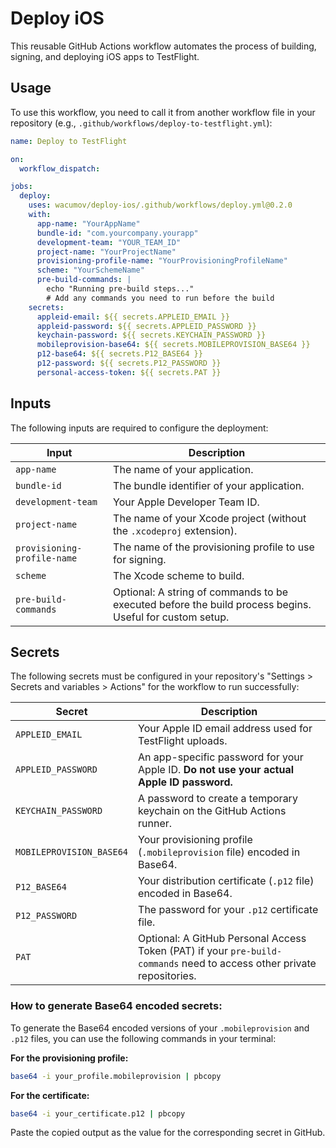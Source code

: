 # Deploy iOS
This reusable GitHub Actions workflow automates the process of building, signing, and deploying iOS apps to TestFlight.

## Usage
To use this workflow, you need to call it from another workflow file in your repository (e.g., `.github/workflows/deploy-to-testflight.yml`):

```yaml
name: Deploy to TestFlight

on:
  workflow_dispatch:

jobs:
  deploy:
    uses: wacumov/deploy-ios/.github/workflows/deploy.yml@0.2.0
    with:
      app-name: "YourAppName"
      bundle-id: "com.yourcompany.yourapp"
      development-team: "YOUR_TEAM_ID"
      project-name: "YourProjectName"
      provisioning-profile-name: "YourProvisioningProfileName"
      scheme: "YourSchemeName"
      pre-build-commands: |
        echo "Running pre-build steps..."
        # Add any commands you need to run before the build
    secrets:
      appleid-email: ${{ secrets.APPLEID_EMAIL }}
      appleid-password: ${{ secrets.APPLEID_PASSWORD }}
      keychain-password: ${{ secrets.KEYCHAIN_PASSWORD }}
      mobileprovision-base64: ${{ secrets.MOBILEPROVISION_BASE64 }}
      p12-base64: ${{ secrets.P12_BASE64 }}
      p12-password: ${{ secrets.P12_PASSWORD }}
      personal-access-token: ${{ secrets.PAT }}
```

## Inputs
The following inputs are required to configure the deployment:

| Input | Description |
| --- | --- |
| `app-name`                  | The name of your application. |
| `bundle-id`                 | The bundle identifier of your application. |
| `development-team`          | Your Apple Developer Team ID. |
| `project-name`              | The name of your Xcode project (without the `.xcodeproj` extension). |
| `provisioning-profile-name` | The name of the provisioning profile to use for signing. |
| `scheme`                    | The Xcode scheme to build. |
| `pre-build-commands`        | Optional: A string of commands to be executed before the build process begins. Useful for custom setup. |

## Secrets
The following secrets must be configured in your repository's "Settings > Secrets and variables > Actions" for the workflow to run successfully:

| Secret | Description |
| --- | --- |
| `APPLEID_EMAIL` | Your Apple ID email address used for TestFlight uploads. |
| `APPLEID_PASSWORD` | An app-specific password for your Apple ID. **Do not use your actual Apple ID password.** |
| `KEYCHAIN_PASSWORD` | A password to create a temporary keychain on the GitHub Actions runner. |
| `MOBILEPROVISION_BASE64` | Your provisioning profile (`.mobileprovision` file) encoded in Base64. |
| `P12_BASE64` | Your distribution certificate (`.p12` file) encoded in Base64. |
| `P12_PASSWORD` | The password for your `.p12` certificate file. |
| `PAT` | Optional: A GitHub Personal Access Token (PAT) if your `pre-build-commands` need to access other private repositories. |

### How to generate Base64 encoded secrets:
To generate the Base64 encoded versions of your `.mobileprovision` and `.p12` files, you can use the following commands in your terminal:

**For the provisioning profile:**
```bash
base64 -i your_profile.mobileprovision | pbcopy
```

**For the certificate:**
```bash
base64 -i your_certificate.p12 | pbcopy
```

Paste the copied output as the value for the corresponding secret in GitHub.
